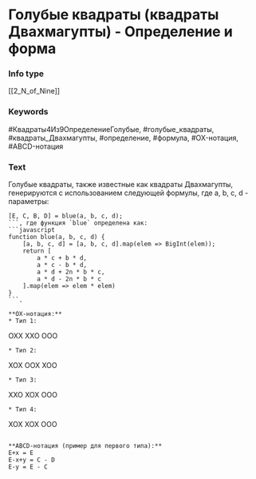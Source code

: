 # Голубые квадраты (квадраты Двахмагупты) - Определение и форма
### Info type
[[2_N_of_Nine]]
### Keywords
#Квадраты4Из9ОпределениеГолубые, #голубые_квадраты, #квадраты_Двахмагупты, #определение, #формула, #OX-нотация, #ABCD-нотация
### Text
Голубые квадраты, также известные как квадраты Двахмагупты, генерируются с использованием следующей формулы, где a, b, c, d - параметры:
```
[E, C, B, D] = blue(a, b, c, d);
```, где функция `blue` определена как:
```javascript
function blue(a, b, c, d) {
    [a, b, c, d] = [a, b, c, d].map(elem => BigInt(elem));
    return [
        a * c + b * d,
        a * c - b * d,
        a * d + 2n * b * c,
        a * d - 2n * b * c
    ].map(elem => elem * elem)
}
```.

**OX-нотация:**
* Тип 1:
```
OXX
XXO
OOO
```
* Тип 2:
```
XOX
OOX
XOO
```
* Тип 3:
```
XXO
XOX
OOO
```
* Тип 4:
```
XOX
XOX
OOO
```

**ABCD-нотация (пример для первого типа):**
E+x = E
E-x+y = C - D
E-y = E - C